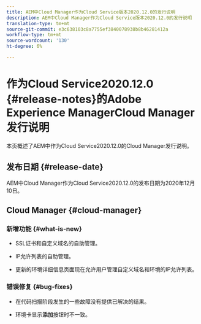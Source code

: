 ```yaml
---
title: AEM中Cloud Manager作为Cloud Service版本2020.12.0的发行说明
description: AEM中Cloud Manager作为Cloud Service版本2020.12.0的发行说明
translation-type: tm+mt
source-git-commit: e3c638103c8a7755ef3840078938b8b46281412a
workflow-type: tm+mt
source-wordcount: '130'
ht-degree: 6%

---
```



# 作为Cloud Service2020.12.0 {#release-notes}的Adobe Experience ManagerCloud Manager发行说明

本页概述了AEM中作为Cloud Service2020.12.0的Cloud Manager发行说明。

## 发布日期 {#release-date}

AEM中Cloud Manager作为Cloud Service2020.12.0的发布日期为2020年12月10日。

## Cloud Manager {#cloud-manager}

### 新增功能 {#what-is-new}

* SSL证书和自定义域名的自助管理。

* IP允许列表的自助管理。

* 更新的环境详细信息页面现在允许用户管理自定义域名和环境的IP允许列表。


### 错误修复 {#bug-fixes}

* 在代码扫描阶段发生的一些故障没有提供已解决的结果。

* 环境卡显示&#x200B;**添加**&#x200B;按钮时不一致。
